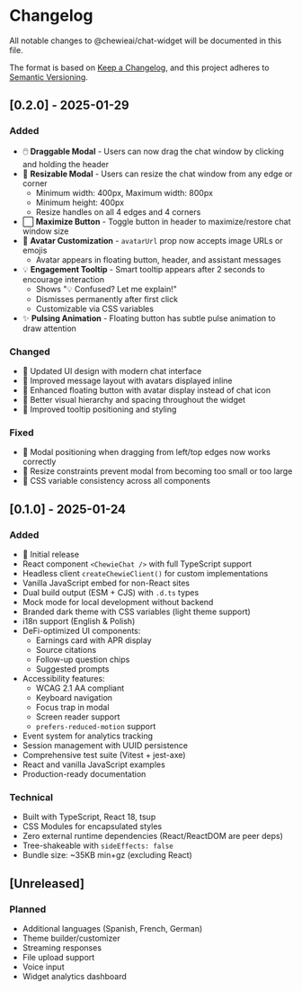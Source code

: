 # Changelog

All notable changes to @chewieai/chat-widget will be documented in this file.

The format is based on [Keep a Changelog](https://keepachangelog.com/en/1.0.0/),
and this project adheres to [Semantic Versioning](https://semver.org/spec/v2.0.0.html).

## [0.2.0] - 2025-01-29

### Added

- 🖱️ **Draggable Modal** - Users can now drag the chat window by clicking and holding the header
- 📏 **Resizable Modal** - Users can resize the chat window from any edge or corner
  - Minimum width: 400px, Maximum width: 800px
  - Minimum height: 400px
  - Resize handles on all 4 edges and 4 corners
- ⬜ **Maximize Button** - Toggle button in header to maximize/restore chat window size
- 🎨 **Avatar Customization** - `avatarUrl` prop now accepts image URLs or emojis
  - Avatar appears in floating button, header, and assistant messages
- 💡 **Engagement Tooltip** - Smart tooltip appears after 2 seconds to encourage interaction
  - Shows "💡 Confused? Let me explain!"
  - Dismisses permanently after first click
  - Customizable via CSS variables
- ✨ **Pulsing Animation** - Floating button has subtle pulse animation to draw attention

### Changed

- 🎨 Updated UI design with modern chat interface
- 👤 Improved message layout with avatars displayed inline
- 🔘 Enhanced floating button with avatar display instead of chat icon
- 📐 Better visual hierarchy and spacing throughout the widget
- 🎯 Improved tooltip positioning and styling

### Fixed

- 🐛 Modal positioning when dragging from left/top edges now works correctly
- 📏 Resize constraints prevent modal from becoming too small or too large
- 🎨 CSS variable consistency across all components

## [0.1.0] - 2025-01-24

### Added

- 🎉 Initial release
- React component `<ChewieChat />` with full TypeScript support
- Headless client `createChewieClient()` for custom implementations
- Vanilla JavaScript embed for non-React sites
- Dual build output (ESM + CJS) with `.d.ts` types
- Mock mode for local development without backend
- Branded dark theme with CSS variables (light theme support)
- i18n support (English & Polish)
- DeFi-optimized UI components:
  - Earnings card with APR display
  - Source citations
  - Follow-up question chips
  - Suggested prompts
- Accessibility features:
  - WCAG 2.1 AA compliant
  - Keyboard navigation
  - Focus trap in modal
  - Screen reader support
  - `prefers-reduced-motion` support
- Event system for analytics tracking
- Session management with UUID persistence
- Comprehensive test suite (Vitest + jest-axe)
- React and vanilla JavaScript examples
- Production-ready documentation

### Technical

- Built with TypeScript, React 18, tsup
- CSS Modules for encapsulated styles
- Zero external runtime dependencies (React/ReactDOM are peer deps)
- Tree-shakeable with `sideEffects: false`
- Bundle size: ~35KB min+gz (excluding React)

## [Unreleased]

### Planned

- Additional languages (Spanish, French, German)
- Theme builder/customizer
- Streaming responses
- File upload support
- Voice input
- Widget analytics dashboard
